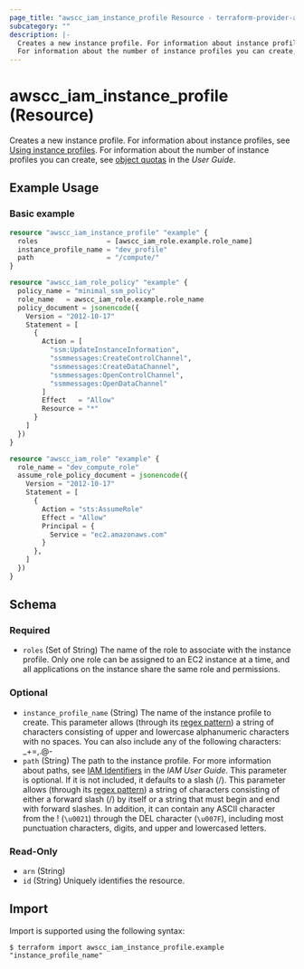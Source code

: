 ```yaml
---
page_title: "awscc_iam_instance_profile Resource - terraform-provider-awscc"
subcategory: ""
description: |-
  Creates a new instance profile. For information about instance profiles, see Using instance profiles https://docs.aws.amazon.com/IAM/latest/UserGuide/id_roles_use_switch-role-ec2_instance-profiles.html.
  For information about the number of instance profiles you can create, see object quotas https://docs.aws.amazon.com/IAM/latest/UserGuide/reference_iam-quotas.html in the User Guide.
---
```


# awscc_iam_instance_profile (Resource)

Creates a new instance profile. For information about instance profiles, see [Using instance profiles](https://docs.aws.amazon.com/IAM/latest/UserGuide/id_roles_use_switch-role-ec2_instance-profiles.html).
  For information about the number of instance profiles you can create, see [object quotas](https://docs.aws.amazon.com/IAM/latest/UserGuide/reference_iam-quotas.html) in the *User Guide*.

## Example Usage

### Basic example

```terraform
resource "awscc_iam_instance_profile" "example" {
  roles                 = [awscc_iam_role.example.role_name]
  instance_profile_name = "dev_profile"
  path                  = "/compute/"
}

resource "awscc_iam_role_policy" "example" {
  policy_name = "minimal_ssm_policy"
  role_name   = awscc_iam_role.example.role_name
  policy_document = jsonencode({
    Version = "2012-10-17"
    Statement = [
      {
        Action = [
          "ssm:UpdateInstanceInformation",
          "ssmmessages:CreateControlChannel",
          "ssmmessages:CreateDataChannel",
          "ssmmessages:OpenControlChannel",
          "ssmmessages:OpenDataChannel"
        ]
        Effect   = "Allow"
        Resource = "*"
      }
    ]
  })
}

resource "awscc_iam_role" "example" {
  role_name = "dev_compute_role"
  assume_role_policy_document = jsonencode({
    Version = "2012-10-17"
    Statement = [
      {
        Action = "sts:AssumeRole"
        Effect = "Allow"
        Principal = {
          Service = "ec2.amazonaws.com"
        }
      },
    ]
  })
}
```

<!-- schema generated by tfplugindocs -->
## Schema

### Required

- `roles` (Set of String) The name of the role to associate with the instance profile. Only one role can be assigned to an EC2 instance at a time, and all applications on the instance share the same role and permissions.

### Optional

- `instance_profile_name` (String) The name of the instance profile to create.
 This parameter allows (through its [regex pattern](https://docs.aws.amazon.com/http://wikipedia.org/wiki/regex)) a string of characters consisting of upper and lowercase alphanumeric characters with no spaces. You can also include any of the following characters: _+=,.@-
- `path` (String) The path to the instance profile. For more information about paths, see [IAM Identifiers](https://docs.aws.amazon.com/IAM/latest/UserGuide/Using_Identifiers.html) in the *IAM User Guide*.
 This parameter is optional. If it is not included, it defaults to a slash (/).
 This parameter allows (through its [regex pattern](https://docs.aws.amazon.com/http://wikipedia.org/wiki/regex)) a string of characters consisting of either a forward slash (/) by itself or a string that must begin and end with forward slashes. In addition, it can contain any ASCII character from the ! (``\u0021``) through the DEL character (``\u007F``), including most punctuation characters, digits, and upper and lowercased letters.

### Read-Only

- `arn` (String)
- `id` (String) Uniquely identifies the resource.

## Import

Import is supported using the following syntax:

```shell
$ terraform import awscc_iam_instance_profile.example "instance_profile_name"
```
